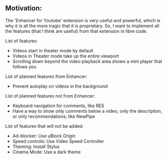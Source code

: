## Motivation:
The 'Enhancer for Youtube' extension is very useful and powerful, which is why it is all the more tragic that it is proprietary. So, I want to implement all the features (that I think are useful) from that extension in libre code.

List of features:
 - Videos start in theater mode by default
 - Videos in Theater mode take up the entire viewport
 - Scrolling down beyond the video playback area shows a mini player that follows you

List of planned features from Enhancer:
 - Prevent autoplay on videos in the background

List of planned features not from Enhancer:
 - Keyboard navigation for comments, like RES
 - Have a way to show only comments below a video, only the description, or only recommendations; like NewPipe

List of features that will not be added:
 - Ad-blocker: Use uBlock Origin
 - Speed controls: Use Video Speed Controller
 - Theming: Install Stylus
 - Cinema Mode: Use a dark theme

